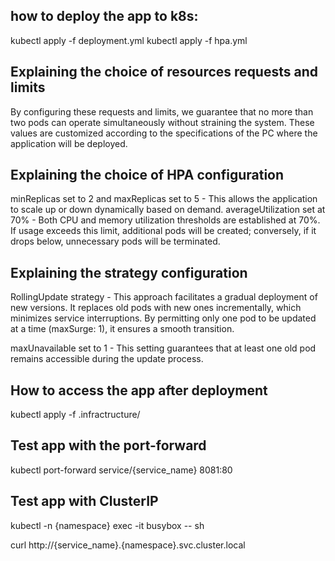 ## how to deploy the app to k8s:

kubectl apply -f deployment.yml
kubectl apply -f hpa.yml


## Explaining the choice of resources requests and limits

By configuring these requests and limits, we guarantee that no more than two pods can operate simultaneously without straining the system. These values are customized according to the specifications of the PC where the application will be deployed.

## Explaining the choice of HPA configuration

minReplicas set to 2 and maxReplicas set to 5 - This allows the application to scale up or down dynamically based on demand.
averageUtilization set at 70% - Both CPU and memory utilization thresholds are established at 70%. If usage exceeds this limit, additional pods will be created; conversely, if it drops below, unnecessary pods will be terminated.
## Explaining the strategy configuration

RollingUpdate strategy - This approach facilitates a gradual deployment of new versions. It replaces old pods with new ones incrementally, which minimizes service interruptions. By permitting only one pod to be updated at a time (maxSurge: 1), it ensures a smooth transition.

maxUnavailable set to 1 - This setting guarantees that at least one old pod remains accessible during the update process.

## How to access the app after deployment

kubectl apply -f .infractructure/

## Test app with the port-forward

kubectl port-forward service/{service_name} 8081:80

## Test app with ClusterIP

kubectl -n {namespace} exec -it busybox -- sh

curl http://{service_name}.{namespace}.svc.cluster.local
